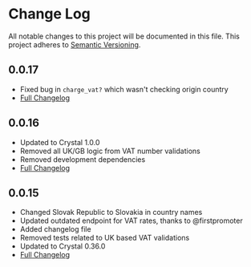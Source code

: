 # Change Log
All notable changes to this project will be documented in this file.
This project adheres to [Semantic Versioning](http://semver.org/).
## 0.0.17
  - Fixed bug in `charge_vat?` which wasn't checking origin country
  - [Full Changelog](https://github.com/gem-shards/europe.cr/compare/v0.0.16...v0.0.17)

## 0.0.16
  - Updated to Crystal 1.0.0
  - Removed all UK/GB logic from VAT number validations
  - Removed development dependencies
  - [Full Changelog](https://github.com/gem-shards/europe.cr/compare/v0.0.15...v0.0.16)

## 0.0.15
  - Changed Slovak Republic to Slovakia in country names
  - Updated outdated endpoint for VAT rates, thanks to @firstpromoter
  - Added changelog file
  - Removed tests related to UK based VAT validations
  - Updated to Crystal 0.36.0
  - [Full Changelog](https://github.com/gem-shards/europe.cr/compare/v0.0.14...v0.0.15)
